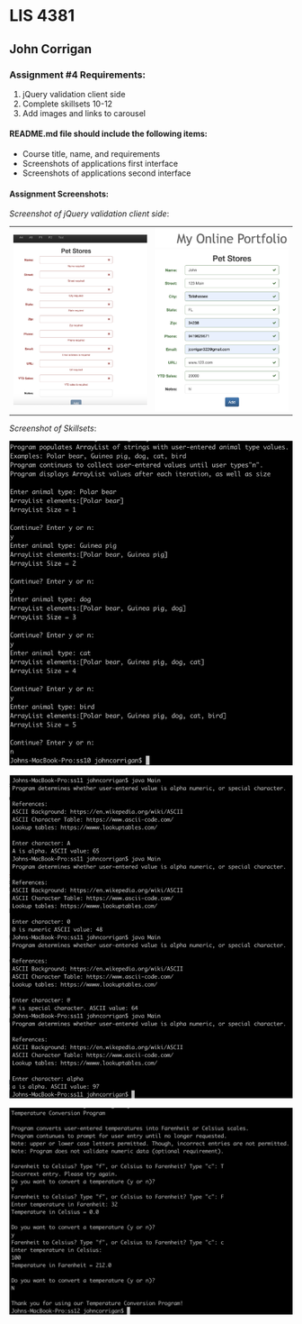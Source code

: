 # LIS 4381

## John Corrigan

### Assignment #4 Requirements:

1. jQuery validation client side
2. Complete skillsets 10-12
3. Add images and links to carousel 

#### README.md file should include the following items:

* Course title, name, and requirements
* Screenshots of applications first interface
* Screenshots of applications second interface


#### Assignment Screenshots:

*Screenshot of jQuery validation client side*:

<table><tr>
<td> <img src="img/wrong_input.png" alt="Drawing" style="width: 250px;"/> </td>
<td> <img src="img/correct_input.png" alt="Drawing" style="width: 250px;"/> </td>
</tr></table>

*Screenshot of Skillsets*:

![Skillset 10 ArrayList](img/ss10_ss.png)

![Skillset 11 Alpha Numeric Special](img/ss11_ss.png)

![Skillset 10 Temperature Conversion](img/ss12_ss.png)